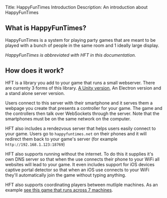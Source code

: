 Title: HappyFunTimes Introduction
Description: An introduction about HappyFunTimes

## What is HappyFunTimes?

HappyFunTimes is a system for playing party games that are meant to be
played with a bunch of people in the same room and 1 ideally large display.

_HappyFunTimes is abbreviated with HFT in this documentation._

## How does it work?

HFT is a library you add to your game that runs a small webserver.
There are currenty 3 forms of this library. [A Unity version](unity/index.md),
An Electron version and a stand alone server version.

Users connect to this server with their smartphone and it serves
them a webpage you create that presents a controller for your game.
The game and the controllers then talk over WebSockets through
the server. Note that the smartphones must be on the same network
on the computer.

HFT also includes a rendezvous server that helps users easily
connect to your game. Users go to `happyfuntimes.net` on their
phones and it will redirect them back to your game's server
(for example `http://192.168.1.123:18769`)

HFT also supports running without the internet. To do this it
supplies it's own DNS server so that when the use connects
their phone to your WiFi all websites will lead to your game.
It even includes support for iOS devices captive portal
detector so that when an iOS use connects to your WiFi they'll
automatically join the game without typing anything.

HFT also supports coordinating players between mutliple machines.
As an example [see this game that runs across 7 machines](https://greggman.github.io/hft-tonde-iko).

